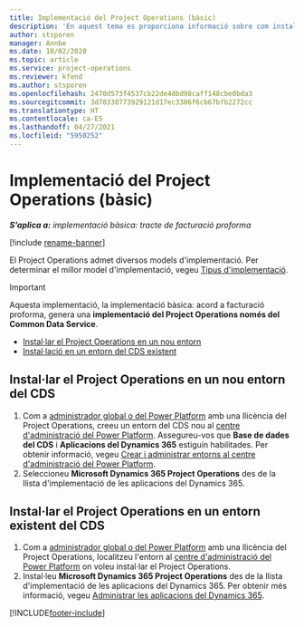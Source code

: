 ```yaml
---
title: Implementació del Project Operations (bàsic)
description: 'En aquest tema es proporciona informació sobre com instal·lar la implementació bàsica del Project Operations: acord a facturació proforma.'
author: stsporen
manager: Annbe
ms.date: 10/02/2020
ms.topic: article
ms.service: project-operations
ms.reviewer: kfend
ms.author: stsporen
ms.openlocfilehash: 2470d573f4537cb22de4dbd98caff148cbe0bda3
ms.sourcegitcommit: 3d78338773929121d17ec3386f6cb67bfb2272cc
ms.translationtype: HT
ms.contentlocale: ca-ES
ms.lasthandoff: 04/27/2021
ms.locfileid: "5950252"
---
```

# <a name="deploy-project-operations---lite"></a>Implementació del Project Operations (bàsic)

_**S'aplica a:** implementació bàsica: tracte de facturació proforma_

[!include [rename-banner](~/includes/cc-data-platform-banner.md)]

El Project Operations admet diversos models d'implementació. Per determinar el millor model d'implementació, vegeu [Tipus d'implementació](determine-deployment-type.md).


> [!IMPORTANT]
> Aquesta implementació, la implementació bàsica: acord a facturació proforma, genera una **implementació del Project Operations només del Common Data Service**.

- [Instal·lar el Project Operations en un nou entorn](#new)
- [Instal·lació en un entorn del CDS existent](#existing)



## <a name="install-project-operations-to-a-new-cds-environment"></a><a name="new"></a>Instal·lar el Project Operations en un nou entorn del CDS

1. Com a [administrador global o del Power Platform](/power-platform/admin/global-service-administrators-can-administer-without-license) amb una llicència del Project Operations, creeu un entorn del CDS nou al [centre d'administració del Power Platform](https://admin.powerplatform.com). Assegureu-vos que **Base de dades del CDS** i **Aplicacions del Dynamics 365** estiguin habilitades. Per obtenir informació, vegeu [Crear i administrar entorns al centre d'administració del Power Platform](/power-platform/admin/create-environment#create-an-environment-in-the-power-platform-admin-center).
2. Seleccioneu **Microsoft Dynamics 365 Project Operations** des de la llista d'implementació de les aplicacions del Dynamics 365.


## <a name="install-project-operations-to-an-existing-cds-environment"></a><a name="existing"></a>Instal·lar el Project Operations en un entorn existent del CDS

1. Com a [administrador global o del Power Platform](/power-platform/admin/global-service-administrators-can-administer-without-license) amb una llicència del Project Operations, localitzeu l'entorn al [centre d'administració del Power Platform](https://admin.powerplatform.com) on voleu instal·lar el Project Operations.
2. Instal·leu **Microsoft Dynamics 365 Project Operations** des de la llista d'implementació de les aplicacions del Dynamics 365. Per obtenir més informació, vegeu [Administrar les aplicacions del Dynamics 365](/power-platform/admin/manage-apps).




[!INCLUDE[footer-include](../includes/footer-banner.md)]